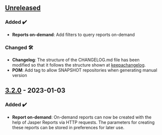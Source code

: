 <!-- ## [Unreleased] -->
<!-- ### Added ✔️-->
<!-- ### Changed 🛠️-->
<!-- ### Deprecated 🛑-->
<!-- ### Removed 🗑️-->
<!-- ### Fixed 🐛-->
<!-- ### Security 🛡️-->

## [Unreleased]
### Added ✔️
* **Reports on-demand**: Add filters to query reports on-demand
### Changed 🛠️
* **Changelog**: The structure of the CHANGELOG.md file has been modified so that it follows the structure shown at [keepachangelog](https://keepachangelog.com/).
* **POM**: Add <repositories> tag to allow SNAPSHOT repositories when generating manual version
## [3.2.0] - 2023-01-03
### Added ✔️
* **Report on-demand**: On-demand reports can now be created with the help of Jasper Reports via HTTP requests. The parameters for creating these reports can be stored in preferences for later use.

[unreleased]: https://github.com/ontimize/ontimize-jee-report/compare/3.2.0...HEAD
[3.2.0]: https://github.com/ontimize/ontimize-jee-report/tree/3.2.0